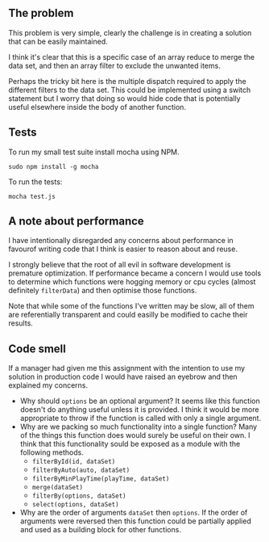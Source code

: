 ## The problem

This problem is very simple, clearly the challenge is in creating a solution that can be easily maintained.

I think it's clear that this is a specific case of an array reduce to merge the data set, and then an array filter to exclude the unwanted items.

Perhaps the tricky bit here is the multiple dispatch required to apply the different filters to the data set. This could be implemented using a switch statement but I worry that doing so would hide code that is potentially useful elsewhere inside the body of another function.

## Tests

To run my small test suite install mocha using NPM.

`sudo npm install -g mocha`

To run the tests:

`mocha test.js`


## A note about performance

I have intentionally disregarded any concerns about performance in favourof writing code that I think is easier to reason about and reuse.

I strongly believe that the root of all evil in software development is premature optimization. If performance became a concern I would use tools to determine which functions were hogging memory or cpu cycles (almost definitely `filterData`) and then optimise those functions.

Note that while some of the functions I've written may be slow, all of them are referentially transparent and could easilly be modified to cache their results.


## Code smell

If a manager had given me this assignment with the intention to use my solution in production code I would have raised an eyebrow and then explained my concerns.

- Why should `options` be an optional argument? It seems like this function doesn't do anything useful unless it is provided. I think it would be more appropriate to throw if the function is called with only a single argument.
- Why are we packing so much functionality into a single function? Many of the things this function does would surely be useful on their own. I think that this functionality sould be exposed as a module with the following methods.
  - `filterById(id, dataSet)`
  - `filterByAuto(auto, dataSet)`
  - `filterByMinPlayTime(playTime, dataSet)`
  - `merge(dataSet)`
  - `filterBy(options, dataSet)`
  - `select(options, dataSet)`
- Why are the order of arguments `dataSet` then `options`. If the order of arguments were reversed then this function could be partially applied and used as a building block for other functions.
